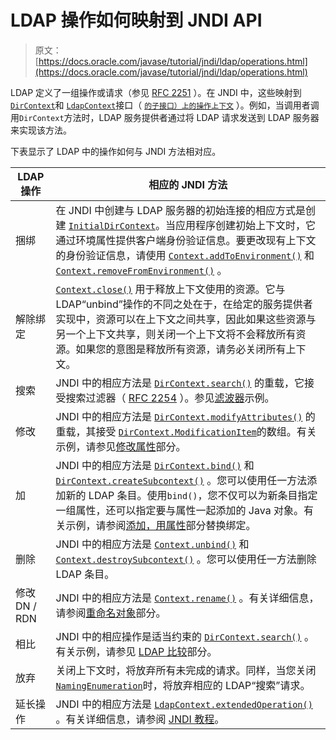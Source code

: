 # LDAP 操作如何映射到 JNDI API

> 原文： [https://docs.oracle.com/javase/tutorial/jndi/ldap/operations.html](https://docs.oracle.com/javase/tutorial/jndi/ldap/operations.html)

LDAP 定义了一组操作或请求（参见 [RFC 2251](http://www.ietf.org/rfc/rfc2251.txt) ）。在 JNDI 中，这些映射到 [`DirContext`](https://docs.oracle.com/javase/8/docs/api/javax/naming/directory/DirContext.html)和 [`LdapContext`](https://docs.oracle.com/javase/8/docs/api/javax/naming/ldap/LdapContext.html)接口（ [`的子接口）上的操作上下文`](https://docs.oracle.com/javase/8/docs/api/javax/naming/Context.html) ）。例如，当调用者调用`DirContext`方法时，LDAP 服务提供者通过将 LDAP 请求发送到 LDAP 服务器来实现该方法。

下表显示了 LDAP 中的操作如何与 JNDI 方法相对应。

| LDAP 操作 | 相应的 JNDI 方法 |
| --- | --- |
| 捆绑 | 在 JNDI 中创建与 LDAP 服务器的初始连接的相应方式是创建 [`InitialDirContext`](https://docs.oracle.com/javase/8/docs/api/javax/naming/directory/InitialDirContext.html)。当应用程序创建初始上下文时，它通过环境属性提供客户端身份验证信息。要更改现有上下文的身份验证信息，请使用 [`Context.addToEnvironment()`](https://docs.oracle.com/javase/8/docs/api/javax/naming/Context.html#addToEnvironment-java.lang.String-java.lang.Object-) 和 [`Context.removeFromEnvironment()`](https://docs.oracle.com/javase/8/docs/api/javax/naming/Context.html#removeFromEnvironment-java.lang.String-) 。 |
| 解除绑定 | [`Context.close()`](https://docs.oracle.com/javase/8/docs/api/javax/naming/Context.html#close) 用于释放上下文使用的资源。它与 LDAP“unbind”操作的不同之处在于，在给定的服务提供者实现中，资源可以在上下文之间共享，因此如果这些资源与另一个上下文共享，则关闭一个上下文将不会释放所有资源。如果您的意图是释放所有资源，请务必关闭所有上下文。 |
| 搜索 | JNDI 中的相应方法是 [`DirContext.search()`](https://docs.oracle.com/javase/8/docs/api/javax/naming/directory/DirContext.html#search-java.lang.String-java.lang.String-javax.naming.directory.SearchControls-) 的重载，它接受搜索过滤器（ [RFC 2254](http://www.ietf.org/rfc/rfc2254.txt) ）。参见[滤波器](../ops/filter.html)示例。 |
| 修改 | JNDI 中的相应方法是 [`DirContext.modifyAttributes()`](https://docs.oracle.com/javase/8/docs/api/javax/naming/directory/DirContext.html#modifyAttributes-java.lang.String-javax.naming.directory.ModificationItem:A-) 的重载，其接受 [`DirContext.ModificationItem`](https://docs.oracle.com/javase/8/docs/api/javax/naming/directory/ModificationItem.html)的数组。有关示例，请参见[修改属性](../ops/modattrs.html)部分。 |
| 加 | JNDI 中的相应方法是 [`DirContext.bind()`](https://docs.oracle.com/javase/8/docs/api/javax/naming/directory/DirContext.html#bind-java.lang.String-java.lang.Object-javax.naming.directory.Attributes-) 和 [`DirContext.createSubcontext()`](https://docs.oracle.com/javase/8/docs/api/javax/naming/directory/DirContext.html#createSubcontext-java.lang.String-javax.naming.directory.Attributes-) 。您可以使用任一方法添加新的 LDAP 条目。使用`bind()`，您不仅可以为新条目指定一组属性，还可以指定要与属性一起添加的 Java 对象。有关示例，请参阅[添加，用属性](../ops/bindattr.html)部分替换绑定。 |
| 删除 | JNDI 中的相应方法是 [`Context.unbind()`](https://docs.oracle.com/javase/8/docs/api/javax/naming/Context.html#unbind-java.lang.String-) 和 [`Context.destroySubcontext()`](https://docs.oracle.com/javase/8/docs/api/javax/naming/Context.html#destroySubcontext-java.lang.String-) 。您可以使用任一方法删除 LDAP 条目。 |
| 修改 DN / RDN | JNDI 中的相应方法是 [`Context.rename()`](https://docs.oracle.com/javase/8/docs/api/javax/naming/Context.html#rename-java.lang.String-java.lang.String-) 。有关详细信息，请参阅[重命名对象](../ldap/rename.html)部分。 |
| 相比 | JNDI 中的相应操作是适当约束的 [`DirContext.search()`](https://docs.oracle.com/javase/8/docs/api/javax/naming/directory/DirContext.html#search-java.lang.String-javax.naming.directory.Attributes-java.lang.String:A-) 。有关示例，请参见 [LDAP 比较](../ldap/compare.html)部分。 |
| 放弃 | 关闭上下文时，将放弃所有未完成的请求。同样，当您关闭 [`NamingEnumeration`](https://docs.oracle.com/javase/8/docs/api/javax/naming/NamingEnumeration.html)时，将放弃相应的 LDAP“搜索”请求。 |
| 延长操作 | JNDI 中的相应方法是 [`LdapContext.extendedOperation()`](https://docs.oracle.com/javase/8/docs/api/javax/naming/ldap/LdapContext.html#extendedOperation-javax.naming.ldap.ExtendedRequest-) 。有关详细信息，请参阅 [JNDI 教程](https://docs.oracle.com/javase/jndi/tutorial/ldap/ext/index.html)。 |